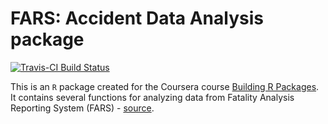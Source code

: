 # FARS: Accident Data Analysis package

[![Travis-CI Build Status](https://travis-ci.org/agusdon/fars-9.svg?branch=master)](https://travis-ci.org/agusdon/fars-9)

This is an `R` package created for the Coursera course [Building R Packages](https://www.coursera.org/learn/r-packages/home). It contains several functions for analyzing data from Fatality Analysis Reporting System (FARS) - [source](http://www.nhtsa.gov/Data/Fatality-Analysis-Reporting-System-(FARS)).
